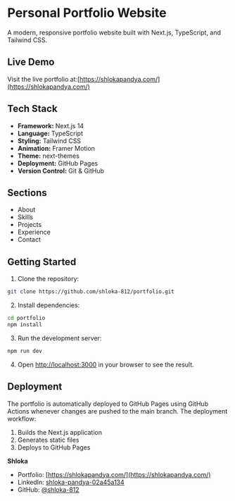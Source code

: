 # Personal Portfolio Website

A modern, responsive portfolio website built with Next.js, TypeScript, and Tailwind CSS.

## Live Demo

Visit the live portfolio at:[https://shlokapandya.com/](https://shlokapandya.com/)

## Tech Stack

- **Framework:** Next.js 14
- **Language:** TypeScript
- **Styling:** Tailwind CSS
- **Animation:** Framer Motion
- **Theme:** next-themes
- **Deployment:** GitHub Pages
- **Version Control:** Git & GitHub

## Sections

- About
- Skills
- Projects
- Experience
- Contact

## Getting Started

1. Clone the repository:
```bash
git clone https://github.com/shloka-812/portfolio.git
```

2. Install dependencies:
```bash
cd portfolio
npm install
```

3. Run the development server:
```bash
npm run dev
```

4. Open [http://localhost:3000](http://localhost:3000) in your browser to see the result.

## Deployment

The portfolio is automatically deployed to GitHub Pages using GitHub Actions whenever changes are pushed to the main branch. The deployment workflow:

1. Builds the Next.js application
2. Generates static files
3. Deploys to GitHub Pages


**Shloka**
- Portfolio: [https://shlokapandya.com/](https://shlokapandya.com/)
- LinkedIn: [shloka-pandya-02a45a134](linkedin.com/in/shloka-pandya-02a45a134/)
- GitHub: [@shloka-812](https://github.com/shloka-812/)

